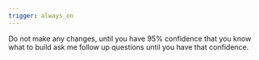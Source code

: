 ```yaml
---
trigger: always_on
---
```


Do not make any changes, until you have 95% confidence that you know what to build ask me follow up questions until you have that confidence.